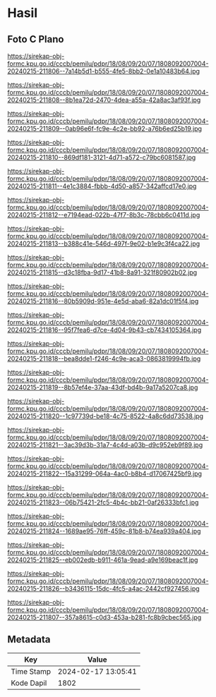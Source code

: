 # Hasil

## Foto C Plano

https://sirekap-obj-formc.kpu.go.id/cccb/pemilu/pdpr/18/08/09/20/07/1808092007004-20240215-211806--7a14b5d1-b555-4fe5-8bb2-0e1a10483b64.jpg

https://sirekap-obj-formc.kpu.go.id/cccb/pemilu/pdpr/18/08/09/20/07/1808092007004-20240215-211808--8b1ea72d-2470-4dea-a55a-42a8ac3af93f.jpg

https://sirekap-obj-formc.kpu.go.id/cccb/pemilu/pdpr/18/08/09/20/07/1808092007004-20240215-211809--0ab96e6f-fc9e-4c2e-bb92-a76b6ed25b19.jpg

https://sirekap-obj-formc.kpu.go.id/cccb/pemilu/pdpr/18/08/09/20/07/1808092007004-20240215-211810--869df181-3121-4d71-a572-c79bc6081587.jpg

https://sirekap-obj-formc.kpu.go.id/cccb/pemilu/pdpr/18/08/09/20/07/1808092007004-20240215-211811--4e1c3884-fbbb-4d50-a857-342affcd17e0.jpg

https://sirekap-obj-formc.kpu.go.id/cccb/pemilu/pdpr/18/08/09/20/07/1808092007004-20240215-211812--e7194ead-022b-47f7-8b3c-78cbb6c0411d.jpg

https://sirekap-obj-formc.kpu.go.id/cccb/pemilu/pdpr/18/08/09/20/07/1808092007004-20240215-211813--b388c41e-546d-497f-9e02-b1e9c3f4ca22.jpg

https://sirekap-obj-formc.kpu.go.id/cccb/pemilu/pdpr/18/08/09/20/07/1808092007004-20240215-211815--d3c18fba-9d17-41b8-8a91-321f80902b02.jpg

https://sirekap-obj-formc.kpu.go.id/cccb/pemilu/pdpr/18/08/09/20/07/1808092007004-20240215-211816--80b5909d-951e-4e5d-aba6-82a1dc01f5f4.jpg

https://sirekap-obj-formc.kpu.go.id/cccb/pemilu/pdpr/18/08/09/20/07/1808092007004-20240215-211816--95f7fea6-d7ce-4d04-9b43-cb7434105364.jpg

https://sirekap-obj-formc.kpu.go.id/cccb/pemilu/pdpr/18/08/09/20/07/1808092007004-20240215-211818--bea8dde1-f246-4c9e-aca3-0863819994fb.jpg

https://sirekap-obj-formc.kpu.go.id/cccb/pemilu/pdpr/18/08/09/20/07/1808092007004-20240215-211819--8b57ef4e-37aa-43df-bd4b-9a17a5207ca8.jpg

https://sirekap-obj-formc.kpu.go.id/cccb/pemilu/pdpr/18/08/09/20/07/1808092007004-20240215-211820--1c97739d-be18-4c75-8522-4a8c6dd73538.jpg

https://sirekap-obj-formc.kpu.go.id/cccb/pemilu/pdpr/18/08/09/20/07/1808092007004-20240215-211821--3ac39d3b-31a7-4c4d-a03b-d9c952eb9f89.jpg

https://sirekap-obj-formc.kpu.go.id/cccb/pemilu/pdpr/18/08/09/20/07/1808092007004-20240215-211822--15a31299-064a-4ac0-b8b4-d17067425bf9.jpg

https://sirekap-obj-formc.kpu.go.id/cccb/pemilu/pdpr/18/08/09/20/07/1808092007004-20240215-211823--06b75421-2fc5-4b4c-bb21-0af26333bfc1.jpg

https://sirekap-obj-formc.kpu.go.id/cccb/pemilu/pdpr/18/08/09/20/07/1808092007004-20240215-211824--1689ae95-76ff-459c-81b8-b74ea939a404.jpg

https://sirekap-obj-formc.kpu.go.id/cccb/pemilu/pdpr/18/08/09/20/07/1808092007004-20240215-211825--eb002edb-b911-461a-9ead-a9e169beac1f.jpg

https://sirekap-obj-formc.kpu.go.id/cccb/pemilu/pdpr/18/08/09/20/07/1808092007004-20240215-211826--b3436115-15dc-4fc5-a4ac-2442cf927456.jpg

https://sirekap-obj-formc.kpu.go.id/cccb/pemilu/pdpr/18/08/09/20/07/1808092007004-20240215-211807--357a8615-c0d3-453a-b281-fc8b9cbec565.jpg


## Metadata

| Key        | Value               |
| ---------- | ------------------- |
| Time Stamp | 2024-02-17 13:05:41 |
| Kode Dapil | 1802                |



